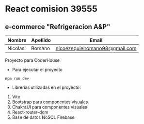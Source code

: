 # React comision 39555
## e-commerce "Refrigeracion A&P"

|  Nombre  |  Apellido  |  Email  |
|---|---|---|
|Nicolas|Romano|nicoezequielromano98@gmail.com

Proyecto para CoderHouse

* Para ejecutar el proyecto
```
npm run dev
```



* Librerias utilizadas en el proyecto:
1. Vite
1. Bootstrap para componentes visuales
1. ChakraUI para componentes visuales
1. React-router-dom
1. Base de datos NoSQL Firebase

